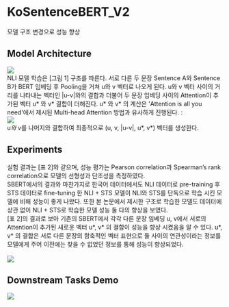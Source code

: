 # KoSentenceBERT_V2
모델 구조 변경으로 성능 향상

## Model Architecture 
<img src= "https://user-images.githubusercontent.com/55969260/97127194-4b33c680-177c-11eb-9ff7-b2c3c233434d.png"> <br>
NLI 모델 학습은 [그림 1] 구조를 따른다. 서로 다른 두 문장 Sentence A와 Sentence B가 BERT 임베딩 후 Pooling을 거쳐 u와 v 벡터로 나오게 된다. u와 v 벡터
사이의 거리를 나타내는 벡터인 |u-v|와의 결합과 더불어 두 문장 임베딩 사이의 Attention이 추가된 벡터 u* 와 v* 결합이 더해진다. u* 와 v* 의 계산은 'Attention is all you need'에서 제시된 Multi-head Attention  방법과 유사하게 진행된다. : <br>
<img src= "https://user-images.githubusercontent.com/55969260/97126995-b4ffa080-177b-11eb-8a0a-c2ac48cd52b6.png"> <br>
u*와 v*를 나머지와 결합하여 최종적으로 (u, v, |u-v|, u*, v*) 벡터를 생성한다. 

## Experiments
실험 결과는 [표 2]와 같으며, 성능 평가는 Pearson correlation과 Spearman’s rank correlation으로 모델의 선형성과 단조성을 측정하였다. <br> SBERT에서의 결과와 마찬가지로 한국어 데이터에서도 NLI 데이터로 pre-training 후 STS 데이터로 fine-tuning 한 NLI + STS 모델이 NLI와 STS를 단독으로 학습 시킨 모델에 비해 성능이 좋게 나왔다. 또한 본 논문에서 제시한 구조로 학습한 모델도 데이터에 상관 없이 NLI + STS로 학습한 모델 성능 둘 다의 향상을 보였다.  <br> [표 2]의 결과로 보아 기존의 SBERT에서 각각 다른 문장 임베딩 u, v에서 서로의 Attention이 추가된 새로운 벡터 u*, v* 의 결합이 성능을 향상 시켰음을 알 수 있다. u*, v* 의 결합은 서로 다른 문장의 함축적인 벡터 표현으로 둘 사이의 연관성이라는 정보를 모델에게 주어 이전에는 찾을 수 없었던 정보를 통해 성능이 향상되었다. <br><br>
<img src = "https://user-images.githubusercontent.com/55969260/97127404-dca33880-177c-11eb-86c4-a31515b1556b.png"> <br>

## Downstream Tasks Demo
<img src = "https://user-images.githubusercontent.com/55969260/97133748-5b54a180-178e-11eb-8c80-04291456d561.gif"> <br>
